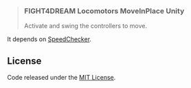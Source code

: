> ### FIGHT4DREAM Locomotors MoveInPlace Unity
> Activate and swing the controllers to move.

It depends on [SpeedChecker].

[SpeedChecker]: https://github.com/fight4dream/Fight4Dream.Zinnia.SpeedChecker.Unity

## License

Code released under the [MIT License][License].

[License]: LICENSE.md
